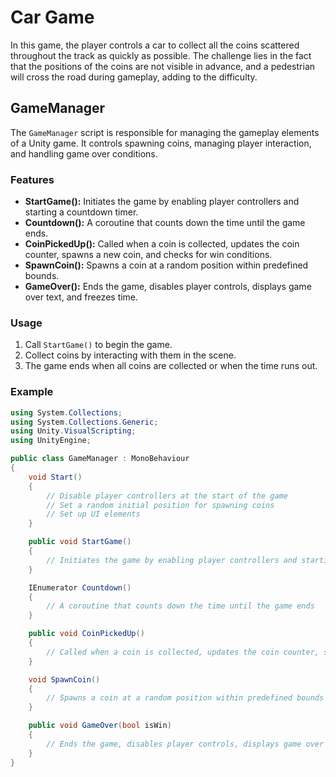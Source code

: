 # Car Game
In this game, the player controls a car to collect all the coins scattered throughout the track as quickly as possible. 
The challenge lies in the fact that the positions of the coins are not visible in advance, and a pedestrian will cross the road during gameplay, adding to the difficulty.

## GameManager
The `GameManager` script is responsible for managing the gameplay elements of a Unity game. It controls spawning coins, managing player interaction, and handling game over conditions.

### Features
- **StartGame():** Initiates the game by enabling player controllers and starting a countdown timer.
- **Countdown():** A coroutine that counts down the time until the game ends.
- **CoinPickedUp():** Called when a coin is collected, updates the coin counter, spawns a new coin, and checks for win conditions.
- **SpawnCoin():** Spawns a coin at a random position within predefined bounds.
- **GameOver():** Ends the game, disables player controls, displays game over text, and freezes time.

### Usage
1. Call `StartGame()` to begin the game.
2. Collect coins by interacting with them in the scene.
3. The game ends when all coins are collected or when the time runs out.

### Example
```csharp
using System.Collections;
using System.Collections.Generic;
using Unity.VisualScripting;
using UnityEngine;

public class GameManager : MonoBehaviour
{
    void Start()
    {
        // Disable player controllers at the start of the game
        // Set a random initial position for spawning coins
        // Set up UI elements
    }

    public void StartGame()
    {
        // Initiates the game by enabling player controllers and starting a countdown timer
    }

    IEnumerator Countdown()
    {
        // A coroutine that counts down the time until the game ends
    }

    public void CoinPickedUp()
    {
        // Called when a coin is collected, updates the coin counter, spawns a new coin, and checks for win conditions
    }

    void SpawnCoin()
    {
        // Spawns a coin at a random position within predefined bounds
    }

    public void GameOver(bool isWin)
    {
        // Ends the game, disables player controls, displays game over text, and freezes time       
    }
}

```
